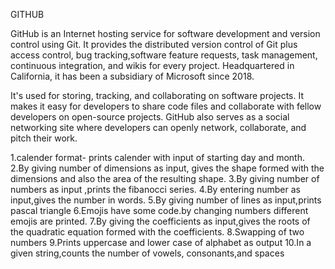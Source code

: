 
GITHUB

GitHub is an Internet hosting service 
for software development and version 
control using Git.
It provides the
distributed version control of Git plus
access control, bug tracking,software 
feature requests, task management, 
continuous integration, and wikis for 
every project. Headquartered in 
California, it has been a subsidiary of
Microsoft since 2018.

It's used for storing, tracking, and
collaborating on software projects.
It makes it easy for developers to 
share code files and collaborate with 
fellow developers on open-source projects.
GitHub also serves as a social networking
site where developers can openly network,
collaborate, and pitch their work.

1.calender format- prints calender with 
  input of starting day and month.
2.By giving number of dimensions as input,
  gives the shape formed with the dimensions
  and also the area of the resulting shape.
3.By giving number of numbers as input
  ,prints the fibanocci series.
4.By entering number as input,gives the 
  number in words.
5.By giving number of lines as input,prints 
  pascal triangle 
6.Emojis have some code.by changing numbers 
  different emojis are printed.
7.By giving the coefficients as input,gives 
  the roots of the quadratic equation formed 
  with the coefficients.
8.Swapping of two numbers
9.Prints uppercase and lower case of alphabet
  as output
10.In a given string,counts the number of
   vowels, consonants,and spaces

